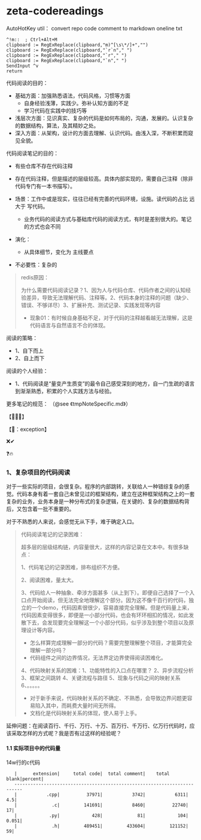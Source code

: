 # zeta-codereadings



AutoHotKey util： convert repo code comment  to  markdown oneline txt

```
^!m::  ; Ctrl+Alt+M  
clipboard := RegExReplace(clipboard,"m)^[\s\*/]+","")
clipboard := RegExReplace(clipboard,"`r`n"," ")
clipboard := RegExReplace(clipboard,"`r"," ")
clipboard := RegExReplace(clipboard,"`n"," ")
SendInput ^v
return
```




代码阅读的目的：

- 基础方面：加强熟悉语法，代码风格，习惯等方面
  - 自身经验浅薄，实践少。弥补认知方面的不足
  - 学习代码在实践中的技巧等
- 浅层次方面：见识真实、复杂的代码是如何布局的，沟通，发展的。认识复杂的数据结构，算法，及其精妙之处。
- 深入方面：从架构，设计的方面去理解、认识代码。由浅入深，不断积累而窥见全貌。

代码阅读笔记的目的：

- 有些仓库不存在代码注释
- 存在代码注释，但是描述的层级较高。具体内部实现的，需要自己注释（除非代码专门有一本书描写）。
- 场景：工作中或是现实，往往已经有完善的代码环境，设施。读代码的占比  远大于  写代码。
  - 业务代码的阅读方式与基础库代码的阅读方式，有时是差别很大的。笔记的方式也会不同

- 演化：
  - 从具体细节，变化为 主线要点
- 不必要性：复杂的


> redis原因：
>
> 为什么需要代码阅读记录？1、因为人与代码仓库、代码作者之间的认知经验差异，导致无法理解代码、注释等。2、代码本身的注释的问题（缺少、错误、不够详尽）3、扩展补充、测试记录、实践发现等内容
>
> - 现象01：有时候自身基础不足，对于代码的注释越看越无法理解，这是代码语言与自然语言不合的体现。

阅读的策略：

- 1、自下而上
- 2、自上而下

阅读的个人经验：

- 1、代码阅读是“量变产生质变”的最令自己感受深刻的地方，自一门生疏的语言到渐渐熟悉，积累的个人实践方法与经验。



更多笔记的规范： （@see 《tmpNoteSpecific.md》）

【🤢🤢🤢】

【🤢：exception】

❌✔

❓🔥

### 1、复杂项目的代码阅读

对于一些实际的项目，会很复杂。程序的内部跳转，关联给人一种错综复杂的感觉。代码本身有着一套自己未曾见过的框架结构，建立在这种框架结构之上的一套复杂的业务，业务本身是一种分布式的复杂逻辑，在关键的、复杂的数据结构背后，又包含着一批不重要的。

对于不熟悉的人来说，会感觉无从下手，难于确定入口。

> 代码阅读笔记的记录困难：
>
> 超多层的层级结构链，内容量很大，这样的内容记录在文本中。有很多缺点：
>
> 1、代码笔记的记录困难，排布组织不方便。
>
> 2、阅读困难，量太大。
>
> 3、代码给人一种抽象、牵涉方面甚多（从上到下）。即便自己选择了一个入口点开始阅读，但无法完全地理解这个部分。因为这不像千百行的代码，独立的一个demo，代码因素很很少，容易直接完全理解。但是代码量上来，代码因素变得很多，即便是一小部分代码，也会有环环相扣的情况，如此发散下去，会发现要完全理解这一个小部分代码，似乎涉及到整个项目以及原理设计等内容。
>
> - 怎么样算完成理解一部分的代码？需要完整理解整个项目，才能算完全理解一部分吗？
> - 代码组件之间的边界情况，无法界定边界使得阅读困难化。
>
> 4、代码映射关系的困难：1、功能特性的入口点在哪里？  2、异步流程分析  3、框架之间跳转  4、关键流程与路径   5、现象与代码之间的映射关系 6、。。。。。
>
> - 对于新手来说，代码映射关系的不确定、不熟悉，会导致边界问题更容易陷入其中，而耗费大量时间无所得。
> - 文档化是代码映射关系的体现，使人易于上手。



延伸问题：在阅读百行、千行、万行、十万、百万行、千万行、亿万行代码时，应该采取怎样的方式呢？我是否有过这样的经验呢？





#### 1.1 实际项目中的代码量

14w行的c代码

```
   |      extension|     total code|  total comment|    total blank|percent|
   -------------------------------------------------------------------------
   |           .cpp|          37971|           3742|           6311|    4.5|
   |             .c|         141691|           8460|          22740|     17|
   |            .py|            428|             81|            104|  0.051|
   |             .h|         489451|         433604|         121152|     59|
```



